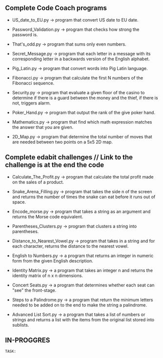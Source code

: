 ## Complete Code Coach programs

 - US_date_to_EU.py -> program that convert US date to EU date.

 - Password_Validation.py -> program that checks how strong the password is.

 - That's_odd.py -> program that sums only even numbers.

 - Secret_Message.py -> program that each letter in a message with its corresponding letter in a backwards version of the English alphabet.

 - Pig_Latin.py -> program that convert words into Pig Latin language.

 - Fibonacci.py -> program that calculate the first N numbers of the Fibonacci sequence.

 - Security.py -> program that evaluate a given floor of the casino to determine if there is a guard between the money and the thief, if there is not, triggers alarm.

 - Poker_Hand.py -> program that output the rank of the give poker hand.

 - Mathematics.py -> program that find which math expression matches the answer that you are given.

 - 2D_Map.py -> program that determine the total number of moves that are needed between two points on a 5x5 2D map.

## Complete edabit challenges // Link to the challenge is at the end  the code
 
 - Calculate_The_Profit.py -> program that calculate the total profit made on the sales of a product.  

 - Snake_Arena_Filling.py -> program that takes the side n of the screen and returns the number of times the snake can eat before it runs out of space. 

 - Encode_morse.py -> program that takes a string as an argument and returns the Morse code equivalent.

 - Parentheses_Clusters.py -> program that clusters a string into parentheses.

 - Distance_to_Nearest_Vowel.py -> program that takes in a string and for each character, returns the distance to the nearest vowel.

 - English to Numbers.py -> a program that returns an integer in numeric form from the given English description.

 - Identity Matrix.py -> a program that takes an integer n and returns the identity matrix of n x n dimensions.

 - Concert Seats.py -> a program that determines whether each seat can "see" the front-stage.

 - Steps to a Palindrome.py -> a program that return the minimum letters needed to be added on to the end to make the string a palindrome.

 - Advanced List Sort.py -> a program that takes a list of numbers or strings and returns a list with the items from the original list stored into sublists.

## IN-PROGGRES


```
TASK:

```
